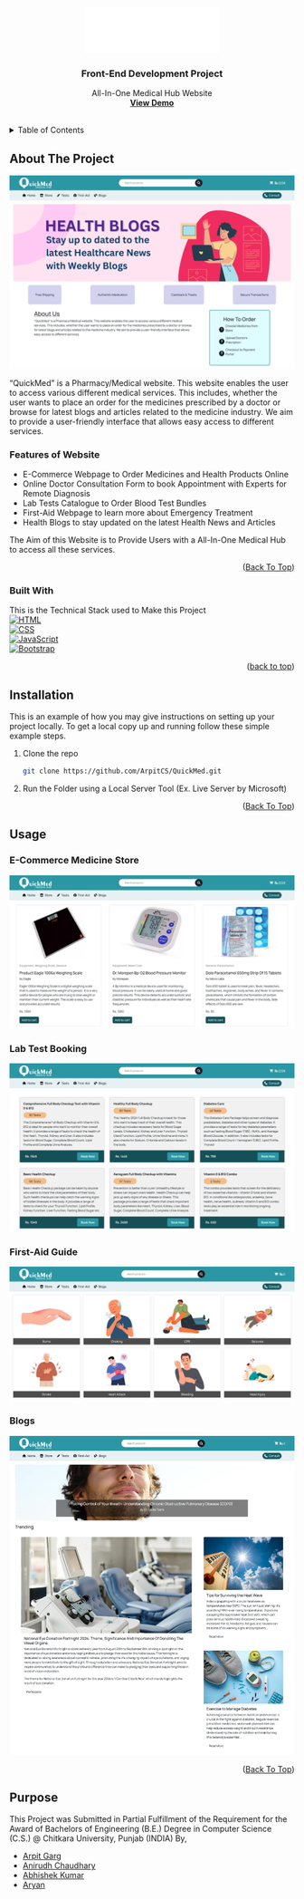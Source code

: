 <a id="readme-top"></a>
<!-- PROJECT LOGO -->
<br />
<div align="center">
  <a href="https://github.com/arpitcs/quickmed">
    <img src="assets/logo-full.png" alt="Logo" height="80" style="color:black;">
  </a>

  <h3 align="center">Front-End Development Project</h3>

  <p align="center">
    All-In-One Medical Hub Website
    <br />
    <a href="https://arpitcs.github.io/QuickMed"><strong>View Demo</strong></a>
    <br />
    <br />
  </p>
</div>

<!-- TABLE OF CONTENTS -->
<details>
  <summary>Table of Contents</summary>
  <ol>
    <li>
      <a href="#about-the-project">About The Project</a>
      <ul>
        <li><a href="#features-of-website">Features of Website</a></li>
        <li><a href="#built-with">Built With</a></li>
      </ul>
    </li>
    <li><a href="#installation">Installation</a></li>
    <li><a href="#usage">Usage</a></li>
    <li><a href="#roadmap">Roadmap</a></li>
    <li><a href="#contributing">Contributing</a></li>
    <li><a href="#license">License</a></li>
    <li><a href="#contact">Contact</a></li>
    <li><a href="#acknowledgments">Acknowledgments</a></li>
  </ol>
</details>



<!-- ABOUT THE PROJECT -->
## About The Project

<img src="assets/previews/main.png" alt="Preview">

“QuickMed” is a Pharmacy/Medical website. This website enables the user to access various different medical services. This includes, whether the user wants to place an order for the medicines prescribed by a doctor or browse for latest blogs and articles related to the medicine industry. We aim to provide a user-friendly interface that allows easy access to different services.

### Features of Website
* E-Commerce Webpage to Order Medicines and Health Products Online
* Online Doctor Consultation Form to book Appointment with Experts for Remote Diagnosis
* Lab Tests Catalogue to Order Blood Test Bundles
* First-Aid Webpage to learn more about Emergency Treatment
* Health Blogs to stay updated on the latest Health News and Articles

The Aim of this Website is to Provide Users with a All-In-One Medical Hub to access all these services.

<p align="right">(<a href="#readme-top">Back To Top</a>)</p>



### Built With

This is the Technical Stack used to Make this Project <br />
[![HTML][html.com]][HTML-url] <br />
[![CSS][css.com]][CSS-url] <br />
[![JavaScript][javascript.com]][JavaScript-url] <br />
[![Bootstrap][Bootstrap.com]][Bootstrap-url] <br />

<p align="right">(<a href="#readme-top">back to top</a>)</p>



<!-- GETTING STARTED -->
## Installation

This is an example of how you may give instructions on setting up your project locally.
To get a local copy up and running follow these simple example steps.

1. Clone the repo
   ```sh
   git clone https://github.com/ArpitCS/QuickMed.git
   ```
2. Run the Folder using a Local Server Tool (Ex. Live Server by Microsoft)

<p align="right">(<a href="#readme-top">Back To Top</a>)</p>



<!-- USAGE EXAMPLES -->
## Usage

### E-Commerce Medicine Store
<img src="assets/previews/store.png" alt="Store">

### Lab Test Booking
<img src="assets/previews/tests.png" alt="Tests">

### First-Aid Guide
<img src="assets/previews/firstaid.png" alt="First-Aid">

### Blogs
<img src="assets/previews/blogs.png" alt="Blogs">

<p align="right">(<a href="#readme-top">Back To Top</a>)</p>


## Purpose
This Project was Submitted in Partial Fulfillment of the Requirement for the Award of Bachelors of Engineering (B.E.) Degree in Computer Science (C.S.) @ Chitkara University, Punjab (INDIA) By,
<ul>
    <li><a href="github.com/ArpitCS">Arpit Garg</a></li>
    <li><a href="github.com/anirudhbecse">Anirudh Chaudhary</a></li>
    <li><a href="github.com/abhishek20k5">Abhishek Kumar</a></li>
    <li><a href="github.com/aryan1628be28">Aryan</a></li>
</ul>


<!-- MARKDOWN LINKS & IMAGES -->
<!-- https://www.markdownguide.org/basic-syntax/#reference-style-links -->

[Bootstrap.com]: https://img.shields.io/badge/Bootstrap-563D7C?style=for-the-badge&logo=bootstrap&logoColor=white
[Bootstrap-url]: https://getbootstrap.com
[HTML.com]: https://img.shields.io/badge/HTML5-E34F26?style=for-the-badge&logo=html5&logoColor=white
[HTML-url]: https://developer.mozilla.org/en-US/docs/Web/HTML
[CSS.com]: https://img.shields.io/badge/CSS-239120?style=for-the-badge&logo=css3&logoColor=white
[CSS-url]: https://developer.mozilla.org/en-US/docs/Web/CSS
[JavaScript.com]: https://img.shields.io/badge/JavaScript-F7DF1E?style=for-the-badge&logo=javascript&logoColor=black
[JavaScript-url]: https://developer.mozilla.org/en-US/docs/Web/JavaScript